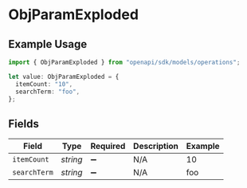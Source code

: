 # ObjParamExploded

## Example Usage

```typescript
import { ObjParamExploded } from "openapi/sdk/models/operations";

let value: ObjParamExploded = {
  itemCount: "10",
  searchTerm: "foo",
};
```

## Fields

| Field              | Type               | Required           | Description        | Example            |
| ------------------ | ------------------ | ------------------ | ------------------ | ------------------ |
| `itemCount`        | *string*           | :heavy_minus_sign: | N/A                | 10                 |
| `searchTerm`       | *string*           | :heavy_minus_sign: | N/A                | foo                |